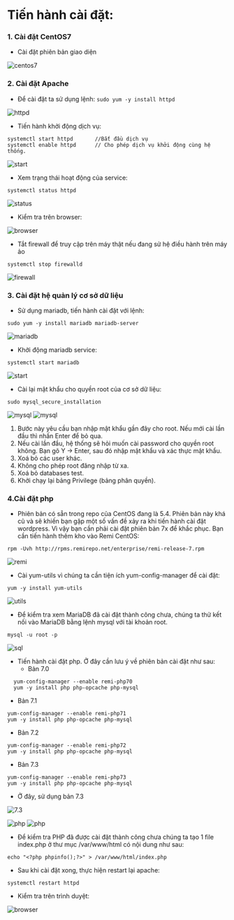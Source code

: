 # Tiến hành cài đặt:
### 1. Cài đặt CentOS7
- Cài đặt phiên bản giao diện

![centos7](https://f4-zpcloud.zdn.vn/1177573763075210790/61665be18aed40b319fc.jpg)

### 2. Cài đặt Apache
- Để cài đặt ta sử dụng lệnh: `sudo yum -y install httpd`

![httpd](https://f5-zpcloud.zdn.vn/5495310860724540005/fbd5b8495945931bca54.jpg)

- Tiến hành khởi động dịch vụ: 

```
systemctl start httpd       //Bắt đầu dịch vụ
systemctl enable httpd      // Cho phép dịch vụ khởi động cùng hệ thống.
```

![start](https://f5-zpcloud.zdn.vn/1799528889096531078/5914445c5853920dcb42.jpg)

- Xem trạng thái hoạt động của service: 
```
systemctl status httpd
```

![status](https://f5-zpcloud.zdn.vn/817012340418610468/c613becbafc4659a3cd5.jpg)

- Kiểm tra trên browser:

![browser](https://f5-zpcloud.zdn.vn/53994889927504946/b4871b4b1044da1a8355.jpg)

- Tắt firewall để truy cập trên máy thật nếu đang sử hệ điều hành trên máy ảo
```
systemctl stop firewalld
```
![firewall](https://f5-zpcloud.zdn.vn/2797547204311801106/5ac0f9e6fee934b76df8.jpg)

### 3. Cài đặt hệ quản lý cơ sở dữ liệu
- Sử dụng mariadb, tiến hành cài đặt với lệnh:

```
sudo yum -y install mariadb mariadb-server
```

![mariadb](https://f5-zpcloud.zdn.vn/2918944385434042325/671e4baa76a5bcfbe5b4.jpg)

- Khởi động mariadb service:
```
systemctl start mariadb
```
![start](https://f4-zpcloud.zdn.vn/4028902228662875754/036fa206980952570b18.jpg)

- Cài lại mật khẩu cho quyền root của cơ sở dữ liệu:

```
sudo mysql_secure_installation
```

![mysql](https://f5-zpcloud.zdn.vn/784770654387219477/87da1a32433d8963d02c.jpg)
![mysql](https://f5-zpcloud.zdn.vn/5135869137900956958/03ad3a967999b3c7ea88.jpg)

1. Bước này yêu cầu bạn nhập mật khẩu gần đây cho root. Nếu  mới cài lần đầu thì nhấn Enter để bỏ qua.
2. Nếu  cài lần đầu, hệ thống sẽ hỏi  muốn cài password cho quyền root không. Bạn gõ Y -> Enter, sau đó nhập mật khẩu và xác thực mật khẩu.
3. Xoá bỏ các user khác.
4. Không cho phép root đăng nhập từ xa.
5. Xoá bỏ databases test.
6. Khởi chạy lại bảng Privilege (bảng phân quyền).

### 4.Cài đặt php
- Phiên bản có sẵn trong repo của CentOS đang là 5.4. Phiên bản này khá cũ và sẽ khiến bạn gặp một số vấn đề xảy ra khi tiến hành cài đặt wordpress. Vì vậy bạn cần phải cài đặt phiên bản 7x để khắc phục. Bạn cần tiến hành thêm kho vào Remi CentOS:

```
rpm -Uvh http://rpms.remirepo.net/enterprise/remi-release-7.rpm
```

![remi](https://f4-zpcloud.zdn.vn/6787514247619640398/49889590069fccc1958e.jpg)

- Cài yum-utils vì chúng ta cần tiện ích yum-config-manager để cài đặt:

```
yum -y install yum-utils
```

![utils](https://f5-zpcloud.zdn.vn/567812688833175507/60bfb4c63dc9f797aed8.jpg)

- Để kiểm tra xem MariaDB đã cài đặt thành công chưa, chúng ta thử kết nối vào MariaDB bằng lệnh mysql với tài khoản root.

```
mysql -u root -p
```

![sql](https://f5-zpcloud.zdn.vn/5755175234886163492/e51932830d8dc7d39e9c.jpg)

- Tiến hành cài đặt php. Ở đây cần lưu ý về phiên bản cài đặt như sau:
  - Bản 7.0  
```
  yum-config-manager --enable remi-php70
  yum -y install php php-opcache php-mysql
```
  - Bản 7.1 
```
yum-config-manager --enable remi-php71
yum -y install php php-opcache php-mysql
```
  - Bản 7.2
```
yum-config-manager --enable remi-php72
yum -y install php php-opcache php-mysql
```
 - Bản 7.3
```
yum-config-manager --enable remi-php73
yum -y install php php-opcache php-mysql
```

- Ở đây, sử dụng bản 7.3

![7.3](https://f5-zpcloud.zdn.vn/4220448074533994230/edc0ec5db853720d2b42.jpg)

![php](https://f5-zpcloud.zdn.vn/4304814768689334708/65e28012d01c1a42430d.jpg)
![php](https://f4-zpcloud.zdn.vn/8896558580528564807/6b109d8cd0821adc4393.jpg)


- Để kiểm tra PHP đã được cài đặt thành công chưa chúng ta tạo 1 file index.php ở thư mục /var/www/html có nội dung như sau:

```
echo "<?php phpinfo();?>" > /var/www/html/index.php
```

- Sau khi cài đặt xong, thực hiện restart lại apache:

```
systemctl restart httpd
```

- Kiểm tra trên trình duyệt:

![browser](https://f5-zpcloud.zdn.vn/3656906045373812494/8dfbd556a4586e063749.jpg)

